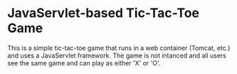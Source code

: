 # JavaServlet-based Tic-Tac-Toe Game

This is a simple tic-tac-toe game that runs in a web container (Tomcat, etc.) and uses a JavaServlet framework.  The game is not intanced and all users see the same game and can play as either 'X' or 'O'.